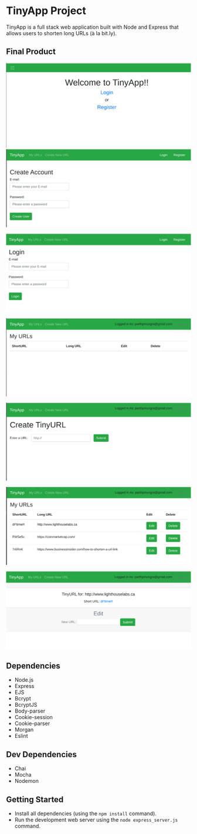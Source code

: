 # TinyApp Project

TinyApp is a full stack web application built with Node and Express that allows users to shorten long URLs (à la bit.ly).

## Final Product

!["Screenshot of Home page"](https://github.com/pmungra/tinyapp/blob/master/docs/HomePage.png)
<br>
!["Screenshot of Registration Page"](https://github.com/pmungra/tinyapp/blob/master/docs/Registration_Page.png)

!["Screenshot of Login Page"](https://github.com/pmungra/tinyapp/blob/master/docs/Login_Page.png)

!["Screenshot of Landing Page"](https://github.com/pmungra/tinyapp/blob/master/docs/Landing_Page.png)

!["Screenshot of Tiny Urlgenerator Page"](https://github.com/pmungra/tinyapp/blob/master/docs/Tiny_Urlgenerator_Page.png)

!["Screenshot of My URL Page"](https://github.com/pmungra/tinyapp/blob/master/docs/My_URL_Page.png)

!["Screenshot of Tiny Edit Page"](https://github.com/pmungra/tinyapp/blob/master/docs/Edit_Page.png)

## Dependencies

- Node.js
- Express
- EJS
- Bcrypt
- BcryptJS
- Body-parser
- Cookie-session
- Cookie-parser
- Morgan 
- Eslint

## Dev Dependencies

- Chai
- Mocha
- Nodemon

## Getting Started

- Install all dependencies (using the `npm install` command).
- Run the development web server using the `node express_server.js` command.